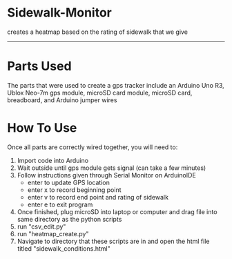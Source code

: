 # Sidewalk-Monitor #
creates a heatmap based on the rating of sidewalk that we give
<hr>

# Parts Used
The parts that were used to create a gps tracker include an Arduino Uno R3, Ublox Neo-7m gps module, microSD card module, microSD card, breadboard, and Arduino jumper wires

# How To Use
Once all parts are correctly wired together, you will need to: 
1. Import code into Arduino
2. Wait outside until gps module gets signal (can take a few minutes)
3. Follow  instructions given through Serial Monitor on ArduinoIDE
    - enter to update GPS location
    - enter x to record beginning point
    - enter v to record end point and rating of sidewalk
    - enter e to exit program
4. Once finished, plug microSD into laptop or computer and drag file into same directory as the python scripts
5. run "csv_edit.py"
6. run "heatmap_create.py"
7. Navigate to directory that these scripts are in and open the html file titled "sidewalk_conditions.html"